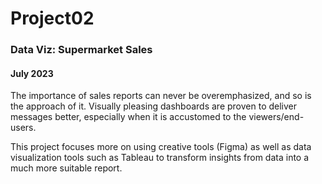 # Project02

### Data Viz: Supermarket Sales 
#### July 2023

The importance of sales reports can never be overemphasized, and so is the approach of it. Visually pleasing dashboards are proven to deliver messages better, especially when it is accustomed to the viewers/end-users.

This project focuses more on using creative tools (Figma) as well as data visualization tools such as Tableau to transform insights from data into a much more suitable report.

